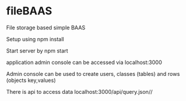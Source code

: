 # fileBAAS
File storage based simple BAAS

Setup using npm install

Start server by npm start

application admin console can be accessed via localhost:3000

Admin console can be used to create users, classes (tables) and rows (objects key,values)

There is api to access data localhost:3000/api/query.json/<classname>/<username>
